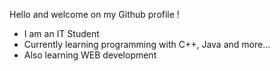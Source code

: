 Hello and welcome on my Github profile !

- I am an IT Student
- Currently learning programming with C++, Java and more...
- Also learning WEB development


<!---
HyleF-YL/HyleF-YL is a ✨ special ✨ repository because its `README.md` (this file) appears on your GitHub profile.
You can click the Preview link to take a look at your changes.
--->
